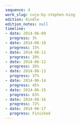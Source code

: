 ```yaml
---
sequence: 4
work_slug: cujo-by-stephen-king
edition: Kindle
edition_notes: null
timeline:
- date: 2014-06-09
  progress: 3%
- date: 2014-06-10
  progress: 15%
- date: 2014-06-11
  progress: 20%
- date: 2014-06-12
  progress: 26%
- date: 2014-06-13
  progress: 37%
- date: 2014-06-14
  progress: 45%
- date: 2014-06-15
  progress: 63%
- date: 2014-06-16
  progress: 72%
- date: 2014-06-17
  progress: Finished
---
```


